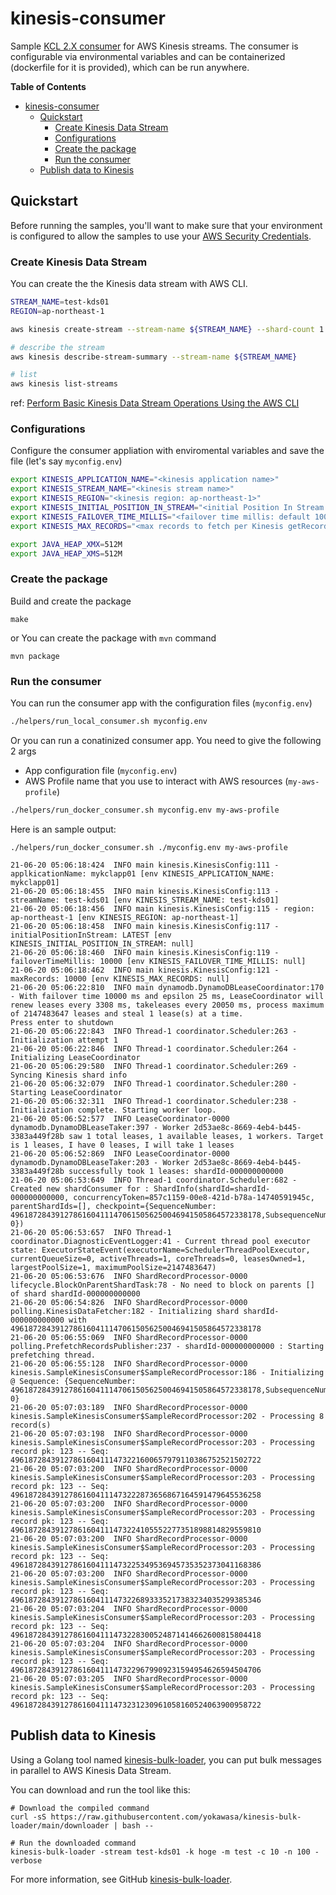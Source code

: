 # kinesis-consumer

Sample [KCL 2.X consumer](https://docs.aws.amazon.com/streams/latest/dev/enhanced-consumers.html) for AWS Kinesis streams. The consumer is configurable via environmental variables and can be containerized (dockerfile for it is provided), which can be run anywhere.


**Table of Contents**
<!-- TOC -->

- [kinesis-consumer](#kinesis-consumer)
	- [Quickstart](#quickstart)
		- [Create Kinesis Data Stream](#create-kinesis-data-stream)
		- [Configurations](#configurations)
		- [Create the package](#create-the-package)
		- [Run the consumer](#run-the-consumer)
	- [Publish data to Kinesis](#publish-data-to-kinesis)

<!-- /TOC -->

## Quickstart

Before running the samples, you'll want to make sure that your environment is configured to allow the samples to use your [AWS Security Credentials](https://docs.aws.amazon.com/general/latest/gr/aws-security-credentials.html).

### Create Kinesis Data Stream

You can create the the Kinesis data stream with AWS CLI.

```bash
STREAM_NAME=test-kds01
REGION=ap-northeast-1

aws kinesis create-stream --stream-name ${STREAM_NAME} --shard-count 1 --region ${REGION}

# describe the stream
aws kinesis describe-stream-summary --stream-name ${STREAM_NAME}

# list
aws kinesis list-streams
```

ref: [Perform Basic Kinesis Data Stream Operations Using the AWS CLI](https://docs.aws.amazon.com/streams/latest/dev/fundamental-stream.html)

### Configurations

Configure the consumer appliation with enviromental variables and save the file (let's say `myconfig.env`)

```bash
export KINESIS_APPLICATION_NAME="<kinesis application name>"
export KINESIS_STREAM_NAME="<kinesis stream name>"
export KINESIS_REGION="<kinesis region: ap-northeast-1>"
export KINESIS_INITIAL_POSITION_IN_STREAM="<initial Position In Stream: LATEST or TRIM_HORIZON>"
export KINESIS_FAILOVER_TIME_MILLIS="<failover time millis: default 10000>"
export KINESIS_MAX_RECORDS="<max records to fetch per Kinesis getRecords call: default 10000>"

export JAVA_HEAP_XMX=512M
export JAVA_HEAP_XMS=512M
```

### Create the package

Build and create the package
```
make 
```
or You can create the package with `mvn` command
```
mvn package
```

### Run the consumer

You can run the consumer app with the configuration files (`myconfig.env`)

```bash
./helpers/run_local_consumer.sh myconfig.env
```

Or you can run a conatinized consumer app. You need to give the following 2 args
- App configuration file (`myconfig.env`)
- AWS Profile name that you use to interact with AWS resources (`my-aws-profile`)

```bash
./helpers/run_docker_consumer.sh myconfig.env my-aws-profile
```

Here is an sample output:
```
./helpers/run_docker_consumer.sh ./myconfig.env my-aws-profile

21-06-20 05:06:18:424  INFO main kinesis.KinesisConfig:111 - applkicationName: mykclapp01 [env KINESIS_APPLICATION_NAME: mykclapp01]
21-06-20 05:06:18:455  INFO main kinesis.KinesisConfig:113 - streamName: test-kds01 [env KINESIS_STREAM_NAME: test-kds01]
21-06-20 05:06:18:456  INFO main kinesis.KinesisConfig:115 - region: ap-northeast-1 [env KINESIS_REGION: ap-northeast-1]
21-06-20 05:06:18:458  INFO main kinesis.KinesisConfig:117 - initialPositionInStream: LATEST [env KINESIS_INITIAL_POSITION_IN_STREAM: null]
21-06-20 05:06:18:460  INFO main kinesis.KinesisConfig:119 - failoverTimeMillis: 10000 [env KINESIS_FAILOVER_TIME_MILLIS: null]
21-06-20 05:06:18:462  INFO main kinesis.KinesisConfig:121 - maxRecords: 10000 [env KINESIS_MAX_RECORDS: null]
21-06-20 05:06:22:810  INFO main dynamodb.DynamoDBLeaseCoordinator:170 - With failover time 10000 ms and epsilon 25 ms, LeaseCoordinator will renew leases every 3308 ms, takeleases every 20050 ms, process maximum of 2147483647 leases and steal 1 lease(s) at a time.
Press enter to shutdown
21-06-20 05:06:22:843  INFO Thread-1 coordinator.Scheduler:263 - Initialization attempt 1
21-06-20 05:06:22:846  INFO Thread-1 coordinator.Scheduler:264 - Initializing LeaseCoordinator
21-06-20 05:06:29:580  INFO Thread-1 coordinator.Scheduler:269 - Syncing Kinesis shard info
21-06-20 05:06:32:079  INFO Thread-1 coordinator.Scheduler:280 - Starting LeaseCoordinator
21-06-20 05:06:32:311  INFO Thread-1 coordinator.Scheduler:238 - Initialization complete. Starting worker loop.
21-06-20 05:06:52:577  INFO LeaseCoordinator-0000 dynamodb.DynamoDBLeaseTaker:397 - Worker 2d53ae8c-8669-4eb4-b445-3383a449f28b saw 1 total leases, 1 available leases, 1 workers. Target is 1 leases, I have 0 leases, I will take 1 leases
21-06-20 05:06:52:869  INFO LeaseCoordinator-0000 dynamodb.DynamoDBLeaseTaker:203 - Worker 2d53ae8c-8669-4eb4-b445-3383a449f28b successfully took 1 leases: shardId-000000000000
21-06-20 05:06:53:649  INFO Thread-1 coordinator.Scheduler:682 - Created new shardConsumer for : ShardInfo(shardId=shardId-000000000000, concurrencyToken=857c1159-00e8-421d-b78a-14740591945c, parentShardIds=[], checkpoint={SequenceNumber: 49618728439127861604111470615056250046941505864572338178,SubsequenceNumber: 0})
21-06-20 05:06:53:657  INFO Thread-1 coordinator.DiagnosticEventLogger:41 - Current thread pool executor state: ExecutorStateEvent(executorName=SchedulerThreadPoolExecutor, currentQueueSize=0, activeThreads=1, coreThreads=0, leasesOwned=1, largestPoolSize=1, maximumPoolSize=2147483647)
21-06-20 05:06:53:676  INFO ShardRecordProcessor-0000 lifecycle.BlockOnParentShardTask:78 - No need to block on parents [] of shard shardId-000000000000
21-06-20 05:06:54:826  INFO ShardRecordProcessor-0000 polling.KinesisDataFetcher:182 - Initializing shard shardId-000000000000 with 49618728439127861604111470615056250046941505864572338178
21-06-20 05:06:55:069  INFO ShardRecordProcessor-0000 polling.PrefetchRecordsPublisher:237 - shardId-000000000000 : Starting prefetching thread.
21-06-20 05:06:55:128  INFO ShardRecordProcessor-0000 kinesis.SampleKinesisConsumer$SampleRecordProcessor:186 - Initializing @ Sequence: {SequenceNumber: 49618728439127861604111470615056250046941505864572338178,SubsequenceNumber: 0}
21-06-20 05:07:03:189  INFO ShardRecordProcessor-0000 kinesis.SampleKinesisConsumer$SampleRecordProcessor:202 - Processing 8 record(s)
21-06-20 05:07:03:198  INFO ShardRecordProcessor-0000 kinesis.SampleKinesisConsumer$SampleRecordProcessor:203 - Processing record pk: 123 -- Seq: 49618728439127861604111473221600657979110386752521502722
21-06-20 05:07:03:200  INFO ShardRecordProcessor-0000 kinesis.SampleKinesisConsumer$SampleRecordProcessor:203 - Processing record pk: 123 -- Seq: 49618728439127861604111473222873656867164591479645536258
21-06-20 05:07:03:200  INFO ShardRecordProcessor-0000 kinesis.SampleKinesisConsumer$SampleRecordProcessor:203 - Processing record pk: 123 -- Seq: 49618728439127861604111473224105552277351898814829559810
21-06-20 05:07:03:200  INFO ShardRecordProcessor-0000 kinesis.SampleKinesisConsumer$SampleRecordProcessor:203 - Processing record pk: 123 -- Seq: 49618728439127861604111473225349536945735352373041168386
21-06-20 05:07:03:200  INFO ShardRecordProcessor-0000 kinesis.SampleKinesisConsumer$SampleRecordProcessor:203 - Processing record pk: 123 -- Seq: 49618728439127861604111473226893335217383234035299385346
21-06-20 05:07:03:204  INFO ShardRecordProcessor-0000 kinesis.SampleKinesisConsumer$SampleRecordProcessor:203 - Processing record pk: 123 -- Seq: 49618728439127861604111473228300524871414662600815804418
21-06-20 05:07:03:204  INFO ShardRecordProcessor-0000 kinesis.SampleKinesisConsumer$SampleRecordProcessor:203 - Processing record pk: 123 -- Seq: 49618728439127861604111473229679909231594954626594504706
21-06-20 05:07:03:205  INFO ShardRecordProcessor-0000 kinesis.SampleKinesisConsumer$SampleRecordProcessor:203 - Processing record pk: 123 -- Seq: 49618728439127861604111473231230961058160524063900958722
```

## Publish data to Kinesis

Using a Golang tool named [kinesis-bulk-loader](https://github.com/yokawasa/kinesis-bulk-loader), you can put bulk messages in parallel to AWS Kinesis Data Stream.

You can download and run the tool like this:

```
# Download the compiled command
curl -sS https://raw.githubusercontent.com/yokawasa/kinesis-bulk-loader/main/downloader | bash --

# Run the downloaded command
kinesis-bulk-loader -stream test-kds01 -k hoge -m test -c 10 -n 100 -verbose
```

For more information, see GitHub [kinesis-bulk-loader](https://github.com/yokawasa/kinesis-bulk-loader).
